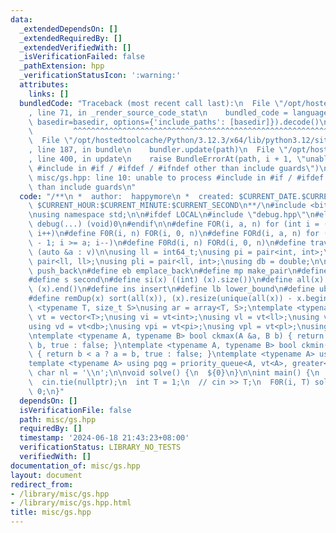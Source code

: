 ```yaml
---
data:
  _extendedDependsOn: []
  _extendedRequiredBy: []
  _extendedVerifiedWith: []
  _isVerificationFailed: false
  _pathExtension: hpp
  _verificationStatusIcon: ':warning:'
  attributes:
    links: []
  bundledCode: "Traceback (most recent call last):\n  File \"/opt/hostedtoolcache/Python/3.12.3/x64/lib/python3.12/site-packages/onlinejudge_verify/documentation/build.py\"\
    , line 71, in _render_source_code_stat\n    bundled_code = language.bundle(stat.path,\
    \ basedir=basedir, options={'include_paths': [basedir]}).decode()\n          \
    \         ^^^^^^^^^^^^^^^^^^^^^^^^^^^^^^^^^^^^^^^^^^^^^^^^^^^^^^^^^^^^^^^^^^^^^^^^^^^^^^^^^\n\
    \  File \"/opt/hostedtoolcache/Python/3.12.3/x64/lib/python3.12/site-packages/onlinejudge_verify/languages/cplusplus.py\"\
    , line 187, in bundle\n    bundler.update(path)\n  File \"/opt/hostedtoolcache/Python/3.12.3/x64/lib/python3.12/site-packages/onlinejudge_verify/languages/cplusplus_bundle.py\"\
    , line 400, in update\n    raise BundleErrorAt(path, i + 1, \"unable to process\
    \ #include in #if / #ifdef / #ifndef other than include guards\")\nonlinejudge_verify.languages.cplusplus_bundle.BundleErrorAt:\
    \ misc/gs.hpp: line 10: unable to process #include in #if / #ifdef / #ifndef other\
    \ than include guards\n"
  code: "/**\n *  author:  happymore\n *  created: $CURRENT_DATE.$CURRENT_MONTH.$CURRENT_YEAR\
    \ $CURRENT_HOUR:$CURRENT_MINUTE:$CURRENT_SECOND\n**/\n#include <bits/stdc++.h>\n\
    \nusing namespace std;\n\n#ifdef LOCAL\n#include \"debug.hpp\"\n#else\n#define\
    \ debug(...) (void)0\n#endif\n\n#define FOR(i, a, n) for (int i = (a); i < (n);\
    \ i++)\n#define F0R(i, n) FOR(i, 0, n)\n#define FORd(i, a, n) for (int i = (n)\
    \ - 1; i >= a; i--)\n#define F0Rd(i, n) FORd(i, 0, n)\n#define trav(a, v) for\
    \ (auto &a : v)\n\nusing ll = int64_t;\nusing pi = pair<int, int>;\nusing pl =\
    \ pair<ll, ll>;\nusing pli = pair<ll, int>;\nusing db = double;\n\n#define pb\
    \ push_back\n#define eb emplace_back\n#define mp make_pair\n#define f first\n\
    #define s second\n#define si(x) ((int) (x).size())\n#define all(x) (x).begin(),\
    \ (x).end()\n#define ins insert\n#define lb lower_bound\n#define ub upper_bound\n\
    #define remDup(x) sort(all(x)), (x).resize(unique(all(x)) - x.begin())\n\ntemplate\
    \ <typename T, size_t S>\nusing ar = array<T, S>;\ntemplate <typename T>\nusing\
    \ vt = vector<T>;\nusing vi = vt<int>;\nusing vl = vt<ll>;\nusing vb = vt<bool>;\n\
    using vd = vt<db>;\nusing vpi = vt<pi>;\nusing vpl = vt<pl>;\nusing vpli = vt<pli>;\n\
    \ntemplate <typename A, typename B> bool ckmax(A &a, B b) { return b > a ? a =\
    \ b, true : false; }\ntemplate <typename A, typename B> bool ckmin(A &a, B b)\
    \ { return b < a ? a = b, true : false; }\ntemplate <typename A> using pq = priority_queue<A>;\n\
    template <typename A> using pqg = priority_queue<A, vt<A>, greater<A>>;\n\nconst\
    \ char nl = '\\n';\n\nvoid solve() {\n  ${0}\n}\n\nint main() {\n  ios::sync_with_stdio(false);\n\
    \  cin.tie(nullptr);\n  int T = 1;\n  // cin >> T;\n  F0R(i, T) solve();\n  return\
    \ 0;\n}"
  dependsOn: []
  isVerificationFile: false
  path: misc/gs.hpp
  requiredBy: []
  timestamp: '2024-06-18 21:43:23+08:00'
  verificationStatus: LIBRARY_NO_TESTS
  verifiedWith: []
documentation_of: misc/gs.hpp
layout: document
redirect_from:
- /library/misc/gs.hpp
- /library/misc/gs.hpp.html
title: misc/gs.hpp
---
```

